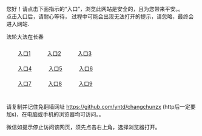您好！请点击下面指示的“入口”，浏览此网站是安全的，且为您带来平安。。 <br/>
点击入口后，请耐心等待， 过程中可能会出现无法打开的提示，请忽略，最终会进入网站. </br>

法轮大法在长春<br/>
<div style="padding:10px"><a style="margin:20px" target="_blank" href="http://d1q5fg7b3wann2.cloudfront.net/zytas?mlvrkcr" id="ccLink1" rel="nofollow">入口1</a> <a target="_blank" style="margin:20px" href="http://d2k4fwrg7n6kcp.cloudfront.net/zytas?vjuivmn" id="ccLink2" rel="nofollow">入口2</a> <a style="margin:20px" target="_blank" href="http://d2fl5v4djrsqc.cloudfront.net/zytas?ugtrot" id="ccLink3" rel="nofollow">入口3</a></div>

<div style="padding:10px" ><a style="margin:20px" target="_blank" href="http://d1q5fg7b3wann2.cloudfront.net/zytas?mlvrkcr" id="ccLink4" rel="nofollow">入口4</a> <a style="margin:20px" href="http://d2k4fwrg7n6kcp.cloudfront.net/zytas?vjuivmn" target="_blank" id="ccLink5" rel="nofollow">入口5</a> <a style="margin:20px" href="http://d2fl5v4djrsqc.cloudfront.net/zytas?ugtrot" target="_blank" id="ccLink6" rel="nofollow">入口6</a></div>

<div style="padding:10px"><a style="margin:20px" target="_blank" href="http://d1q5fg7b3wann2.cloudfront.net/zytas?mlvrkcr" id="ccLink7" rel="nofollow">入口7</a> <a style="margin:20px" href="http://d2k4fwrg7n6kcp.cloudfront.net/zytas?vjuivmn" target="_blank" id="ccLink8" rel="nofollow">入口8</a> <a style="margin:20px" target="_blank" href="http://d2fl5v4djrsqc.cloudfront.net/zytas?ugtrot" id="ccLink9" rel="nofollow">入口9</a></div>

<br/>



请复制并记住免翻墙网址 https://github.com/yntd/changchunzx (http后一定要加s)，在电脑或手机的浏览器均可访问。。<br/>

微信如提示停止访问该网页，须先点击右上角，选择浏览器打开。
